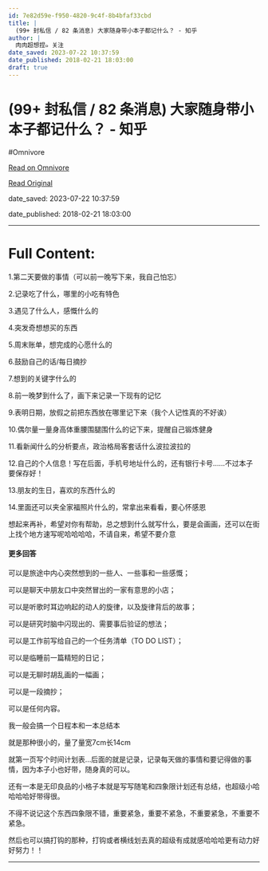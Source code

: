 ```yaml
---
id: 7e82d59e-f950-4820-9c4f-8b4bfaf33cbd
title: |
  (99+ 封私信 / 82 条消息) 大家随身带小本子都记什么？ - 知乎
author: |
  肉肉超想捏๑​ 关注
date_saved: 2023-07-22 10:37:59
date_published: 2018-02-21 18:03:00
draft: true
---
```


# (99+ 封私信 / 82 条消息) 大家随身带小本子都记什么？ - 知乎
#Omnivore

[Read on Omnivore](https://omnivore.app/me/99-82-1897e093162)

[Read Original](https://www.zhihu.com/question/32313395/answer/324579369)

date_saved: 2023-07-22 10:37:59

date_published: 2018-02-21 18:03:00

--- 

# Full Content: 

1.第二天要做的事情（可以前一晚写下来，我自己怕忘）

2.记录吃了什么，哪里的小吃有特色

3.遇见了什么人，感慨什么的

4.突发奇想想买的东西

5.周末账单，想完成的心愿什么的

6.鼓励自己的话/每日摘抄

7.想到的关键字什么的

8.前一晚梦到什么了，画下来记录一下现有的记忆

9.表明日期，放假之前把东西放在哪里记下来（我个人记性真的不好诶）

10.偶尔量一量身高体重腰围腿围什么的记下来，提醒自己锻炼健身

11.看新闻什么的分析要点，政治格局客套话什么波拉波拉的

12.自己的个人信息！写在后面，手机号地址什么的，还有银行卡号……不过本子要保存好！

13.朋友的生日，喜欢的东西什么的

14.里面还可以夹全家福照片什么的，常拿出来看看，要心怀感恩

想起来再补，希望对你有帮助，总之想到什么就写什么，要是会画画，还可以在街上找个地方速写呢哈哈哈哈，不请自来，希望不要介意

#### 更多回答

可以是旅途中内心突然想到的一些人、一些事和一些感慨；

可以是聊天中朋友口中突然冒出的一家有意思的小店；

可以是听歌时耳边响起的动人的旋律，以及旋律背后的故事；

可以是研究时脑中闪现出的、需要事后验证的想法；

可以是工作前写给自己的一个任务清单（TO DO LIST）；

可以是临睡前一篇精短的日记；

可以是无聊时胡乱画的一幅画；

可以是一段摘抄；

可以是任何内容。

我一般会搞一个日程本和一本总结本

就是那种很小的，量了量宽7cm长14cm

就第一页写个时间计划表…后面的就是记录，记录每天做的事情和要记得做的事情，因为本子小也好带，随身真的可以。

还有一本是无印良品的小格子本就是写写随笔和四象限计划还有总结，也超级小哈哈哈哈好带得很。

不得不说记这个东西四象限不错，重要紧急，重要不紧急，不重要紧急，不重要不紧急。

然后也可以搞打钩的那种，打钩或者横线划去真的超级有成就感哈哈哈更有动力好好努力！！

---

